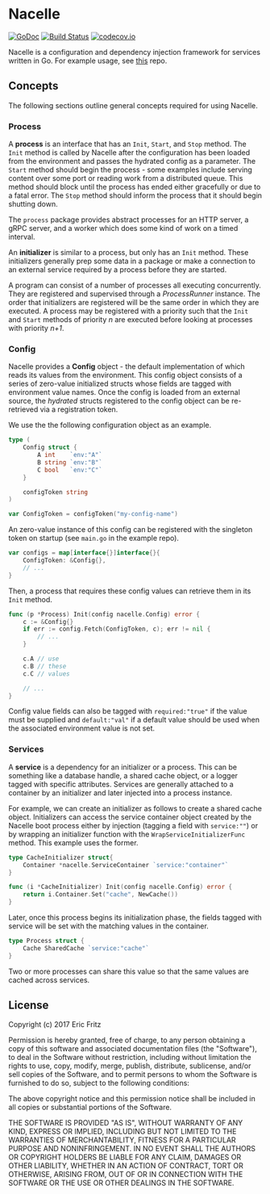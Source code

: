# Nacelle

[![GoDoc](https://godoc.org/github.com/efritz/nacelle?status.svg)](https://godoc.org/github.com/efritz/nacelle)
[![Build Status](https://secure.travis-ci.org/efritz/nacelle.png)](http://travis-ci.org/efritz/nacelle)
[![codecov.io](http://codecov.io/github/efritz/nacelle/coverage.svg?branch=master)](http://codecov.io/github/efritz/nacelle?branch=master)

Nacelle is a configuration and dependency injection framework for services written
in Go. For example usage, see [this](https://github.com/efritz/nacelle-example) repo.

## Concepts

The following sections outline general concepts required for using Nacelle.

### Process

A **process** is an interface that has an `Init`, `Start`, and `Stop` method.
The `Init` method is called by Nacelle after the configuration has been loaded
from the environment and passes the hydrated config as a parameter. The `Start`
method should begin the process - some examples include serving content over some
port or reading work from a distributed queue. This method should block until the
process has ended either gracefully or due to a fatal error. The `Stop` method
should inform the process that it should begin shutting down.

The `process` package provides abstract processes for an HTTP server, a gRPC
server, and a worker which does some kind of work on a timed interval.

An **initializer** is similar to a process, but only has an `Init` method. These
initializers generally prep some data in a package or make a connection to an
external service required by a process before they are started.

A program can consist of a number of processes all executing concurrently. They
are registered and supervised through a *ProcessRunner* instance. The order that
initializers are registered will be the same order in which they are executed. A
process may be registered with a priority such that the `Init` and `Start` methods
of priority *n* are executed before looking at processes with priority *n+1*.

### Config

Nacelle provides a **Config** object - the default implementation of which reads its
values from the environment. This config object consists of a series of zero-value
initialized structs whose fields are tagged with environment value names. Once the
config is loaded from an external source, the *hydrated* structs registered to the
config object can be re-retrieved via a registration token.

We use the the following configuration object as an example.

```go
type (
    Config struct {
        A int    `env:"A"`
        B string `env:"B"`
        C bool   `env:"C"`
    }

    configToken string
)

var ConfigToken = configToken("my-config-name")
```

An zero-value instance of this config can be registered with the singleton token on
startup (see `main.go` in the example repo).

```go
var configs = map[interface{}]interface{}{
    ConfigToken: &Config{},
    // ...
}
```

Then, a process that requires these config values can retrieve them in its `Init`
method.

```go
func (p *Process) Init(config nacelle.Config) error {
    c := &Config{}
    if err := config.Fetch(ConfigToken, c); err != nil {
        // ...
    }

    c.A // use
    c.B // these
    c.C // values

    // ...
}
```

Config value fields can also be tagged with `required:"true"` if the value
must be supplied and `default:"val"` if a default value should be used when
the associated environment value is not set.

### Services

A **service** is a dependency for an initializer or a process. This can be
something like a database handle, a shared cache object, or a logger tagged
with specific attributes. Services are generally attached to a container by
an initializer and later injected into a process instance.

For example, we can create an initializer as follows to create a shared cache
object. Initializers can access the service container object created by the
Nacelle boot process either by injection (tagging a field with `service:""`)
or by wrapping an initializer function with the `WrapServiceInitializerFunc`
method. This example uses the former.

```go
type CacheInitializer struct{
    Container *nacelle.ServiceContainer `service:"container"`
}

func (i *CacheInitializer) Init(config nacelle.Config) error {
    return i.Container.Set("cache", NewCache())
}
```

Later, once this process begins its initialization phase, the fields tagged
with service will be set with the matching values in the container.

```go
type Process struct {
    Cache SharedCache `service:"cache"`
}
```

Two or more processes can share this value so that the same values are cached
across services.

## License

Copyright (c) 2017 Eric Fritz

Permission is hereby granted, free of charge, to any person obtaining a copy
of this software and associated documentation files (the "Software"), to deal
in the Software without restriction, including without limitation the rights
to use, copy, modify, merge, publish, distribute, sublicense, and/or sell
copies of the Software, and to permit persons to whom the Software is
furnished to do so, subject to the following conditions:

The above copyright notice and this permission notice shall be included in
all copies or substantial portions of the Software.

THE SOFTWARE IS PROVIDED "AS IS", WITHOUT WARRANTY OF ANY KIND, EXPRESS OR
IMPLIED, INCLUDING BUT NOT LIMITED TO THE WARRANTIES OF MERCHANTABILITY,
FITNESS FOR A PARTICULAR PURPOSE AND NONINFRINGEMENT. IN NO EVENT SHALL THE
AUTHORS OR COPYRIGHT HOLDERS BE LIABLE FOR ANY CLAIM, DAMAGES OR OTHER
LIABILITY, WHETHER IN AN ACTION OF CONTRACT, TORT OR OTHERWISE, ARISING FROM,
OUT OF OR IN CONNECTION WITH THE SOFTWARE OR THE USE OR OTHER DEALINGS IN
THE SOFTWARE.
